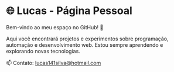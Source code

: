 # 🌐 Lucas - Página Pessoal

Bem-vindo ao meu espaço no GitHub! 🚀  

Aqui você encontrará projetos e experimentos sobre programação, automação e desenvolvimento web. Estou sempre aprendendo e explorando novas tecnologias.  

📫 Contato: lucas141silva@hotmail.com 
